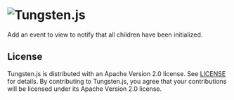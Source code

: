 # ![Tungsten.js](https://cdn.rawgit.com/wayfair/tungstenjs/master/extra/tungstenjs_logo.svg)

Add an event to view to notify that all children have been initialized.

## License

Tungsten.js is distributed with an Apache Version 2.0 license.  See [LICENSE](LICENSE) for details.  By contributing to Tungsten.js, you agree that your contributions will be licensed under its Apache Version 2.0 license.
